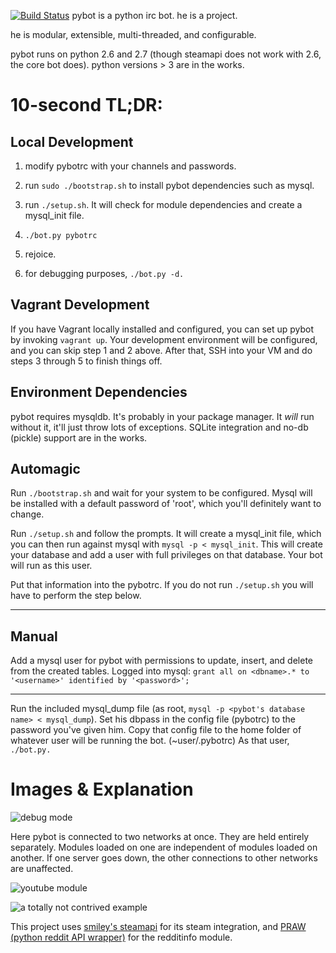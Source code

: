[![Build Status](http://ci.zero9f9.com/job/pybot/badge/icon)](http://ci.zero9f9.com/job/pybot/)
pybot is a python irc bot. he is a project.

he is modular, extensible, multi-threaded, and configurable.

pybot runs on python 2.6 and 2.7 (though steamapi does not work with 2.6, the core bot does).
python versions > 3 are in the works.


10-second TL;DR:
================

Local Development
-----------------
1. modify pybotrc with your channels and passwords.
2. run `sudo ./bootstrap.sh` to install pybot dependencies such as mysql.
3. run `./setup.sh`. It will check for module dependencies and create a mysql_init file.
4. `./bot.py pybotrc`
5. rejoice.


6. for debugging purposes, `./bot.py -d.`

Vagrant Development
-------------------
If you have Vagrant locally installed and configured, you can set up pybot by invoking
`vagrant up`. Your development environment will be configured, and you can skip step 1 and
2 above. After that, SSH into your VM and do steps 3 through 5 to finish things off.

Environment Dependencies
------------------------
pybot requires mysqldb. It's probably in your package manager.
It _will_ run without it, it'll just throw lots of exceptions. SQLite integration and
no-db (pickle) support are in the works.

Automagic
---------
Run `./bootstrap.sh` and wait for your system to be configured. Mysql will be installed with a
default password of 'root', which you'll definitely want to change.

Run `./setup.sh` and follow the prompts. It will create a mysql_init file, which you can then
run against mysql with `mysql -p < mysql_init`. This will create your database and add a user
with full privileges on that database. Your bot will run as this user.

Put that information into the pybotrc.
If you do not run `./setup.sh` you will have to perform the step below.
___
Manual
------
Add a mysql user for pybot with permissions to update, insert, and delete from the created tables.
Logged into mysql: `grant all on <dbname>.* to '<username>' identified by '<password>';`
___

Run the included mysql_dump file (as root, `mysql -p <pybot's database name> < mysql_dump`).
Set his dbpass in the config file (pybotrc) to the password you've given him.
Copy that config file to the home folder of whatever user will be running the bot. (~user/.pybotrc)
As that user, `./bot.py.`

Images & Explanation
====================

![debug mode](http://i.imgur.com/k5T7SKq.png "debug mode")

Here pybot is connected to two networks at once. They are held entirely separately. Modules loaded on one are independent of modules loaded on another.
If one server goes down, the other connections to other networks are unaffected.

![youtube module](http://i.imgur.com/kUYW3e5.png "youtube module")

![a totally not contrived example](http://i.imgur.com/jMpkjRf.png "a totally not contrived example")


This project uses [smiley's steamapi](https://github.com/smiley/steamapi) for its steam integration, and
[PRAW (python reddit API wrapper)](https://praw.readthedocs.org/en/latest/) for the redditinfo module.
